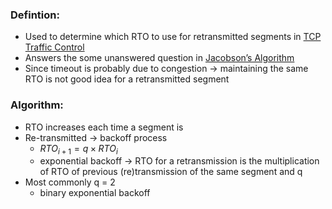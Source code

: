 ### Defintion:
- Used to determine which RTO to use for retransmitted segments in [TCP Traffic Control](TCP%20Traffic%20Control.md)
- Answers the some unanswered question in [Jacobson’s Algorithm](Jacobson’s%20Algorithm.md)
- Since timeout is probably due to congestion  -> maintaining the same RTO is not good idea for a retransmitted segment
### Algorithm:
- RTO increases each time a segment is  
- Re-transmitted -> backoff process
	- $RTO_{i+1} = q \times RTO_i$
	- exponential backoff -> RTO for a retransmission is the multiplication of RTO of previous (re)transmission of the same segment and q
- Most commonly q = 2
	- binary exponential backoff